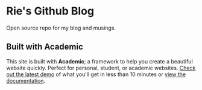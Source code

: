# Rie's Github Blog

Open source repo for my blog and musings.

## Built with Academic

This site is built with **Academic**; a framework to help you create a beautiful website quickly. Perfect for personal, student, or academic websites. [Check out the latest demo](https://academic-demo.netlify.com/) of what you'll get in less than 10 minutes or [view the documentation](https://sourcethemes.com/academic/docs/).
